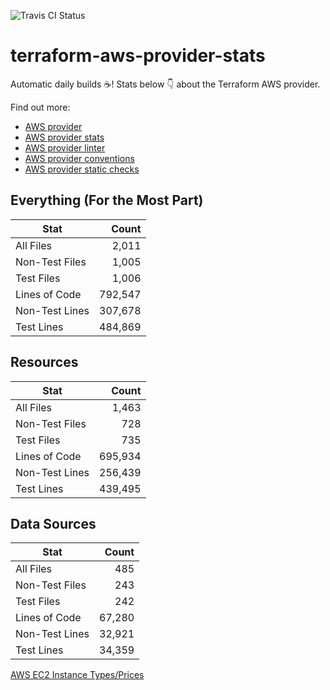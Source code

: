 ![Travis CI Status](https://travis-ci.org/YakDriver/terraform-aws-provider-stats.svg?branch=main)
# terraform-aws-provider-stats

Automatic daily builds :coffee:! Stats below :point_down: about the Terraform AWS provider.

Find out more:
* [AWS provider](https://github.com/terraform-providers/terraform-provider-aws)
* [AWS provider stats](https://github.com/YakDriver/terraform-aws-provider-stats)
* [AWS provider linter](https://github.com/terraform-providers/terraform-provider-aws/tree/master/awsproviderlint)
* [AWS provider conventions](https://github.com/YakDriver/terraform-aws-conventions)
* [AWS provider static checks](https://github.com/YakDriver/terraform-aws-provider-static-checks)



## Everything (For the Most Part)

|  Stat  |  Count  |
| ------------- | -------------: |
|  All Files  |  2,011  |
|  Non-Test Files  |  1,005  |
|  Test Files  |  1,006  |
|  Lines of Code  |  792,547  |
|  Non-Test Lines  |  307,678  |
|  Test Lines  |  484,869  |



## Resources

|  Stat  |  Count  |
| ------------- | -------------: |
|  All Files  |  1,463  |
|  Non-Test Files  |  728  |
|  Test Files  |  735  |
|  Lines of Code  |  695,934  |
|  Non-Test Lines  |  256,439  |
|  Test Lines  |  439,495  |



## Data Sources

|  Stat  |  Count  |
| ------------- | -------------: |
|  All Files  |  485  |
|  Non-Test Files  |  243  |
|  Test Files  |  242  |
|  Lines of Code  |  67,280  |
|  Non-Test Lines  |  32,921  |
|  Test Lines  |  34,359  |




[AWS EC2 Instance Types/Prices](https://github.com/YakDriver/aws-ec2-instance-types)
